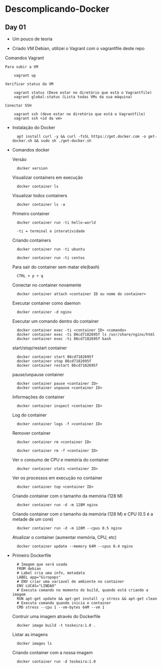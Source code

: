 # Descomplicando-Docker

## Day 01

- Um pouco de teoria

- Criado VM Debian, utilizei o Vagrant com o vagrantfile deste repo

Comandos Vagrant

	Para subir a VM
	
		vagrant up
		
	Verificar status da VM
		
		vagrant status (Deve estar no diretório que está o Vagrantfile)
		vagrant global-status (Lista todas VMs da sua máquina)
		
	Conectar SSH
	
		vagrant ssh (deve estar no diretório que está o Vagrantfile)
		vagrant ssh <id da vm>
		
	
- Instalação do Docker

		apt install curl -y && curl -fsSL https://get.docker.com -o get-docker.sh && sudo sh ./get-docker.sh

- Comandos docker

	Versão
	
		docker version
		
	Visualizar containers em execução
	
		docker container ls
		
	Visualizar todos containers
	
		docker container ls -a
		
	Primeiro container
	
		docker container run -ti hello-world
		
		-ti = terminal e interatividade
		
	Criando containers
	
		docker container run -ti ubuntu
		
		docker container run -ti centos
		
	Para sair do container sem matar ele(bash)
	
		CTRL + p + q
		
	Conectar no container novamente
	
		docker container attach <container ID ou nome do container>
		
	Executar container como daemon
	
		docker container -d nginx
		
	Executar um comando dentro do container
	
		docker container exec -ti <container ID> <comando>
		docker container exec -ti 86cd7182695f ls /usr/share/nginx/html
		docker container exec -ti 86cd7182695f bash
		
	start/stop/restart container
	
		docker container start 86cd7182695f
		docker container stop 86cd7182695f
		docker container restart 86cd7182695f
		
	pause/unpause container
	
		docker container pause <container ID>
		docker container unpause <container ID>

	Informações do container

		docker container inspect <container ID>
		
	Log do container

		docker container logs -f <container ID>
		
	Remover container

		docker container rm <container ID>
		
		docker container rm -f <container ID>
		
	Ver o consumo de CPU e memória do container
	
		docker container stats <container ID>
		
	Ver os processos em execução no container

		docker container top <container ID>
		
	Criando container com o tamanho da memória (128 M)
	
		docker container run -d -m 128M nginx

	Criando container com o tamanho da memória (128 M) e CPU (0.5 é a metade de um core)

		docker container run -d -m 128M --cpus 0.5 nginx
		
	Atualizar o container (aumentar memória, CPU, etc)
	
		docker container update --memory 64M --cpus 0.4 nginx
		
- Primeiro Dockerfile
		
		# Imagem que será usada
		FROM debian
		# Label cria uma info, metadata
		LABEL app="Giropops"
		# ENV criar uma variavel de ambiente no container
		ENV LUCAS="LINDAO"
		# Executa comando no momento do build, quando está criando a imagem
		RUN apt-get update && apt-get install -y stress && apt-get clean
		# Executa comando quando inicia o container
		CMD stress --cpu 1 --vm-bytes 64M --vm 1
		
	Contruir uma imagem através do Dockerfile
	
		docker image build -t toskeira:1.0 .
		
	Listar as imagens
	
		docker images ls
		
	Criando container com a nossa imagem
	
		docker container run -d toskeira:1.0

		
	
